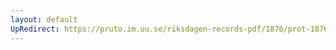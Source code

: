 ```yaml
---
layout: default
UpRedirect: https://pruto.im.uu.se/riksdagen-records-pdf/1876/prot-1876--fk--027/prot-1876--fk--027_025.pdf
---
```

